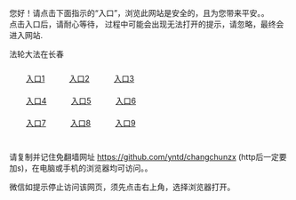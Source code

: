 您好！请点击下面指示的“入口”，浏览此网站是安全的，且为您带来平安。。 <br/>
点击入口后，请耐心等待， 过程中可能会出现无法打开的提示，请忽略，最终会进入网站. </br>

法轮大法在长春<br/>
<div style="padding:10px"><a style="margin:20px" target="_blank" href="https://dhy7xfy10e5gs.cloudfront.net/2Qpsp?maifd" id="ccLink1" rel="nofollow">入口1</a> <a target="_blank" style="margin:20px" href="https://d1rseq9p0toq20.cloudfront.net/2Qpsp?cjlkpnik" id="ccLink2" rel="nofollow">入口2</a> <a style="margin:20px" target="_blank" href="https://d3aqg8qavadccd.cloudfront.net/2Qpsp?oufhgwt" id="ccLink3" rel="nofollow">入口3</a></div>

<div style="padding:10px" ><a style="margin:20px" target="_blank" href="https://dhy7xfy10e5gs.cloudfront.net/2Qpsp?maifd" id="ccLink4" rel="nofollow">入口4</a> <a style="margin:20px" href="https://d1rseq9p0toq20.cloudfront.net/2Qpsp?cjlkpnik" target="_blank" id="ccLink5" rel="nofollow">入口5</a> <a style="margin:20px" href="https://d3aqg8qavadccd.cloudfront.net/2Qpsp?oufhgwt" target="_blank" id="ccLink6" rel="nofollow">入口6</a></div>

<div style="padding:10px"><a style="margin:20px" target="_blank" href="https://dhy7xfy10e5gs.cloudfront.net/2Qpsp?maifd" id="ccLink7" rel="nofollow">入口7</a> <a style="margin:20px" href="https://d1rseq9p0toq20.cloudfront.net/2Qpsp?cjlkpnik" target="_blank" id="ccLink8" rel="nofollow">入口8</a> <a style="margin:20px" target="_blank" href="https://d3aqg8qavadccd.cloudfront.net/2Qpsp?oufhgwt" id="ccLink9" rel="nofollow">入口9</a></div>

<br/>



请复制并记住免翻墙网址 https://github.com/yntd/changchunzx (http后一定要加s)，在电脑或手机的浏览器均可访问。。<br/>

微信如提示停止访问该网页，须先点击右上角，选择浏览器打开。
